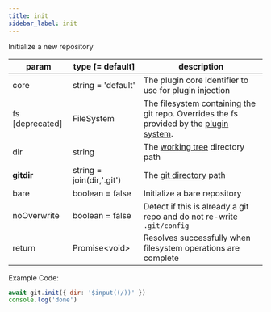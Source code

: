 ```yaml
---
title: init
sidebar_label: init
---
```


Initialize a new repository

| param           | type [= default]          | description                                                                                               |
| --------------- | ------------------------- | --------------------------------------------------------------------------------------------------------- |
| core            | string = 'default'        | The plugin core identifier to use for plugin injection                                                    |
| fs [deprecated] | FileSystem                | The filesystem containing the git repo. Overrides the fs provided by the [plugin system](./plugin_fs.md). |
| dir             | string                    | The [working tree](dir-vs-gitdir.md) directory path                                                       |
| **gitdir**      | string = join(dir,'.git') | The [git directory](dir-vs-gitdir.md) path                                                                |
| bare            | boolean = false           | Initialize a bare repository                                                                              |
| noOverwrite     | boolean = false           | Detect if this is already a git repo and do not re-write `.git/config`                                    |
| return          | Promise\<void\>           | Resolves successfully when filesystem operations are complete                                             |

Example Code:

```js live
await git.init({ dir: '$input((/))' })
console.log('done')
```

<script>
(function rewriteEditLink() {
  const el = document.querySelector('a.edit-page-link.button');
  if (el) {
    el.href = 'https://github.com/isomorphic-git/isomorphic-git/edit/master/src/commands/init.js';
  }
})();
</script>